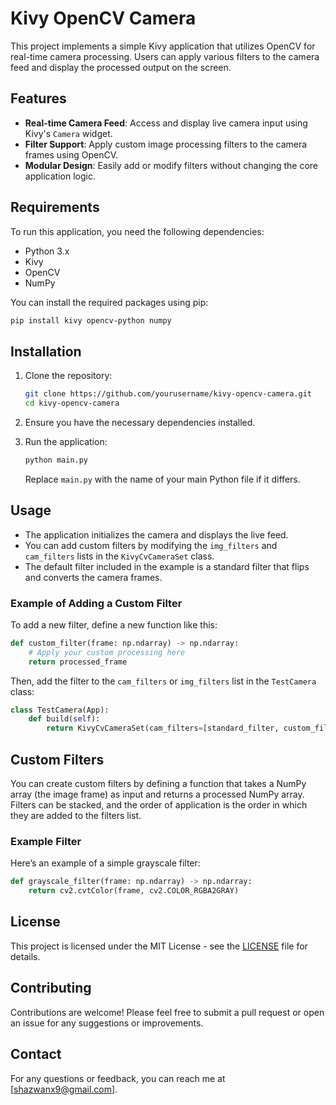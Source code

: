 # Kivy OpenCV Camera

This project implements a simple Kivy application that utilizes OpenCV for real-time camera processing. Users can apply various filters to the camera feed and display the processed output on the screen.

## Features

- **Real-time Camera Feed**: Access and display live camera input using Kivy's `Camera` widget.
- **Filter Support**: Apply custom image processing filters to the camera frames using OpenCV.
- **Modular Design**: Easily add or modify filters without changing the core application logic.

## Requirements

To run this application, you need the following dependencies:

- Python 3.x
- Kivy
- OpenCV
- NumPy

You can install the required packages using pip:

```bash
pip install kivy opencv-python numpy
```

## Installation

1. Clone the repository:

   ```bash
   git clone https://github.com/yourusername/kivy-opencv-camera.git
   cd kivy-opencv-camera
   ```

2. Ensure you have the necessary dependencies installed.

3. Run the application:

   ```bash
   python main.py
   ```

   Replace `main.py` with the name of your main Python file if it differs.

## Usage

- The application initializes the camera and displays the live feed.
- You can add custom filters by modifying the `img_filters` and `cam_filters` lists in the `KivyCvCameraSet` class.
- The default filter included in the example is a standard filter that flips and converts the camera frames.

### Example of Adding a Custom Filter

To add a new filter, define a new function like this:

```python
def custom_filter(frame: np.ndarray) -> np.ndarray:
    # Apply your custom processing here
    return processed_frame
```

Then, add the filter to the `cam_filters` or `img_filters` list in the `TestCamera` class:

```python
class TestCamera(App):
    def build(self):
        return KivyCvCameraSet(cam_filters=[standard_filter, custom_filter])
```

## Custom Filters

You can create custom filters by defining a function that takes a NumPy array (the image frame) as input and returns a processed NumPy array. Filters can be stacked, and the order of application is the order in which they are added to the filters list.

### Example Filter

Here’s an example of a simple grayscale filter:

```python
def grayscale_filter(frame: np.ndarray) -> np.ndarray:
    return cv2.cvtColor(frame, cv2.COLOR_RGBA2GRAY)
```

## License

This project is licensed under the MIT License - see the [LICENSE](LICENSE) file for details.

## Contributing

Contributions are welcome! Please feel free to submit a pull request or open an issue for any suggestions or improvements.

## Contact

For any questions or feedback, you can reach me at [shazwanx9@gmail.com].